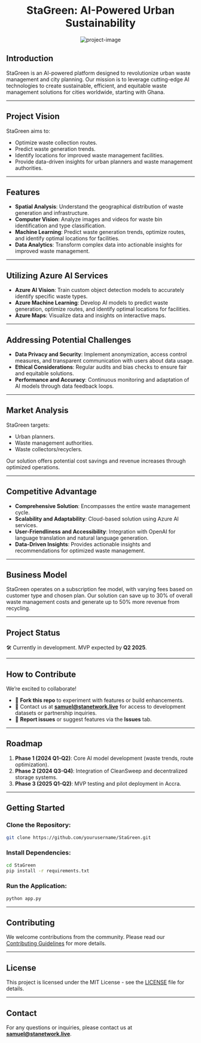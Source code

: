 <h1 align="center" id="title">StaGreen: AI-Powered Urban Sustainability</h1>

<p align="center">
  <img src="https://socialify.git.ci/programmeradu/StaGreen/image?font=Jost&language=1&name=1&owner=1&stargazers=1&theme=Auto" alt="project-image">
</p>

## **Introduction**

StaGreen is an AI-powered platform designed to revolutionize urban waste management and city planning. Our mission is to leverage cutting-edge AI technologies to create sustainable, efficient, and equitable waste management solutions for cities worldwide, starting with Ghana.

---

## **Project Vision**

StaGreen aims to:

- Optimize waste collection routes.
- Predict waste generation trends.
- Identify locations for improved waste management facilities.
- Provide data-driven insights for urban planners and waste management authorities.

---

## **Features**

- **Spatial Analysis**: Understand the geographical distribution of waste generation and infrastructure.
- **Computer Vision**: Analyze images and videos for waste bin identification and type classification.
- **Machine Learning**: Predict waste generation trends, optimize routes, and identify optimal locations for facilities.
- **Data Analytics**: Transform complex data into actionable insights for improved waste management.

---

## **Utilizing Azure AI Services**

- **Azure AI Vision**: Train custom object detection models to accurately identify specific waste types.
- **Azure Machine Learning**: Develop AI models to predict waste generation, optimize routes, and identify optimal locations for facilities.
- **Azure Maps**: Visualize data and insights on interactive maps.

---

## **Addressing Potential Challenges**

- **Data Privacy and Security**: Implement anonymization, access control measures, and transparent communication with users about data usage.
- **Ethical Considerations**: Regular audits and bias checks to ensure fair and equitable solutions.
- **Performance and Accuracy**: Continuous monitoring and adaptation of AI models through data feedback loops.

---

## **Market Analysis**

StaGreen targets:

- Urban planners.
- Waste management authorities.
- Waste collectors/recyclers.

Our solution offers potential cost savings and revenue increases through optimized operations.

---

## **Competitive Advantage**

- **Comprehensive Solution**: Encompasses the entire waste management cycle.
- **Scalability and Adaptability**: Cloud-based solution using Azure AI services.
- **User-Friendliness and Accessibility**: Integration with OpenAI for language translation and natural language generation.
- **Data-Driven Insights**: Provides actionable insights and recommendations for optimized waste management.

---

## **Business Model**

StaGreen operates on a subscription fee model, with varying fees based on customer type and chosen plan. Our solution can save up to 30% of overall waste management costs and generate up to 50% more revenue from recycling.

---

## **Project Status**

🛠️ Currently in development. MVP expected by **Q2 2025**.

---

## **How to Contribute**

We’re excited to collaborate!

- 🌟 **Fork this repo** to experiment with features or build enhancements.
- 📧 Contact us at **samuel@stanetwork.live** for access to development datasets or partnership inquiries.
- 🐛 **Report issues** or suggest features via the **Issues** tab.

---

## **Roadmap**

1. **Phase 1 (2024 Q1-Q2)**: Core AI model development (waste trends, route optimization).
2. **Phase 2 (2024 Q3-Q4)**: Integration of CleanSweep and decentralized storage systems.
3. **Phase 3 (2025 Q1-Q2)**: MVP testing and pilot deployment in Accra.

---

## **Getting Started**

### **Clone the Repository:**

```bash
git clone https://github.com/yourusername/StaGreen.git
```

### **Install Dependencies:**

```bash
cd StaGreen
pip install -r requirements.txt
```

### **Run the Application:**

```bash
python app.py
```

---

## **Contributing**

We welcome contributions from the community. Please read our [Contributing Guidelines](CONTRIBUTING.md) for more details.

---

## **License**

This project is licensed under the MIT License - see the [LICENSE](LICENSE) file for details.

---

## **Contact**

For any questions or inquiries, please contact us at **samuel@stanetwork.live**.
